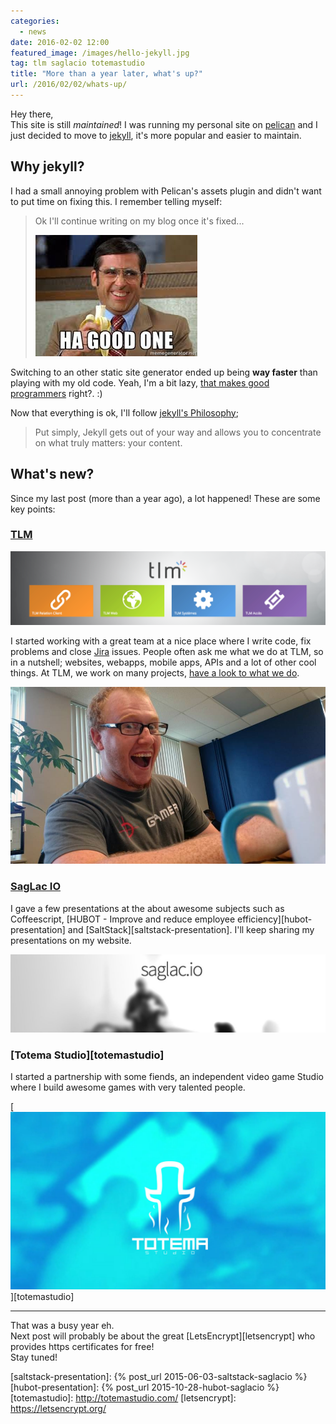 ```yaml
---
categories:
  - news
date: 2016-02-02 12:00
featured_image: /images/hello-jekyll.jpg
tag: tlm saglacio totemastudio
title: "More than a year later, what's up?"
url: /2016/02/02/whats-up/
---
```



Hey there,  
This site is still *maintained*! I was running my personal site on [pelican][pelican] and I just decided to move to [jekyll][Jekyll], it's more popular and easier to maintain.

<!--more-->

## Why jekyll?

I had a small annoying problem with Pelican's assets plugin and didn't want to put time on fixing this. I remember telling myself:

> Ok I'll continue writing on my blog once it's fixed...
>
> ![Ahah good one](/images/memes/ahah-good-one.jpg)

Switching to an other static site generator ended up being **way faster** than playing with my old code. Yeah, I'm a bit lazy, [that makes good programmers][bill-gates-quote] right?. :)

Now that everything is ok, I'll follow [jekyll's Philosophy][staticgen-jekyll];

> Put simply, Jekyll gets out of your way and allows you to concentrate on what truly matters: your content.

## What's new?

Since my last post (more than a year ago), a lot happened! These are some key points:

### [TLM][tlm]

![Solutions TLM](/images/tlm/solutions-tlm-saguenay.png)

I started working with a great team at a nice place where I write code, fix problems and close [Jira][jira] issues. People often ask me what we do at TLM, so in a nutshell; websites, webapps, mobile apps, APIs and a lot of other cool things. At TLM, we work on many projects, [have a look to what we do][tlm-realisations].

![GabLeRoux at TLM](/images/tlm/happygableroux-at-tlm.jpg)

### [SagLac IO][saglacio]

I gave a few presentations at the  about awesome subjects such as Coffeescript, [HUBOT - Improve and reduce employee efficiency][hubot-presentation] and [SaltStack][saltstack-presentation]. I'll keep sharing my presentations on my website.

[![SagLacIO](/images/saglacio/saglacio.jpg)][saglacio]

### [Totema Studio][totemastudio]

I started a partnership with some fiends, an independent video game Studio where I build awesome games with very talented people.

[![Totema Studio](/images/totemastudio-cover.jpg)][totemastudio]

<hr>

That was a busy year eh.  
Next post will probably be about the great [LetsEncrypt][letsencrypt] who provides https certificates for free!  
Stay tuned!

[CovalentCRM]: http://www.covalentcrm.com/
[crm-definition]: https://en.wikipedia.org/wiki/Customer_relationship_management
[jira]: https://www.atlassian.com/software/jira
[tlm]: http://solutionstlm.com/
[tlm-realisations]: http://solutionstlm.com/nos-realisations
[pelican]: http://blog.getpelican.com/
[jekyll]: http://jekyllrb.com
[bill-gates-quote]: http://www.goodreads.com/quotes/568877-i-choose-a-lazy-person-to-do-a-hard-job
[staticgen-jekyll]: https://www.staticgen.com/jekyll
[saglacio]: http://saglac.io/
[saglacio-facebook-event]: https://www.facebook.com/events/1470133096623433/
[saltstack-presentation]: {% post_url 2015-06-03-saltstack-saglacio %}
[hubot-presentation]: {% post_url 2015-10-28-hubot-saglacio %}
[totemastudio]: http://totemastudio.com/
[letsencrypt]: https://letsencrypt.org/